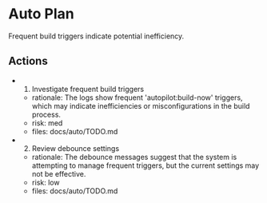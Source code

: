 # Auto Plan

Frequent build triggers indicate potential inefficiency.

## Actions
- 1. Investigate frequent build triggers
  - rationale: The logs show frequent 'autopilot:build-now' triggers, which may indicate inefficiencies or misconfigurations in the build process.
  - risk: med
  - files: docs/auto/TODO.md
- 2. Review debounce settings
  - rationale: The debounce messages suggest that the system is attempting to manage frequent triggers, but the current settings may not be effective.
  - risk: low
  - files: docs/auto/TODO.md